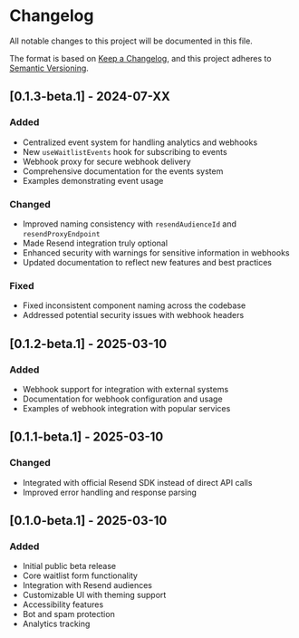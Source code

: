 # Changelog

All notable changes to this project will be documented in this file.

The format is based on [Keep a Changelog](https://keepachangelog.com/en/1.0.0/),
and this project adheres to [Semantic Versioning](https://semver.org/spec/v2.0.0.html).

## [0.1.3-beta.1] - 2024-07-XX

### Added
- Centralized event system for handling analytics and webhooks
- New `useWaitlistEvents` hook for subscribing to events
- Webhook proxy for secure webhook delivery
- Comprehensive documentation for the events system
- Examples demonstrating event usage

### Changed
- Improved naming consistency with `resendAudienceId` and `resendProxyEndpoint`
- Made Resend integration truly optional
- Enhanced security with warnings for sensitive information in webhooks
- Updated documentation to reflect new features and best practices

### Fixed
- Fixed inconsistent component naming across the codebase
- Addressed potential security issues with webhook headers

## [0.1.2-beta.1] - 2025-03-10

### Added
- Webhook support for integration with external systems
- Documentation for webhook configuration and usage
- Examples of webhook integration with popular services

## [0.1.1-beta.1] - 2025-03-10

### Changed
- Integrated with official Resend SDK instead of direct API calls
- Improved error handling and response parsing

## [0.1.0-beta.1] - 2025-03-10

### Added
- Initial public beta release
- Core waitlist form functionality
- Integration with Resend audiences
- Customizable UI with theming support
- Accessibility features
- Bot and spam protection
- Analytics tracking 
